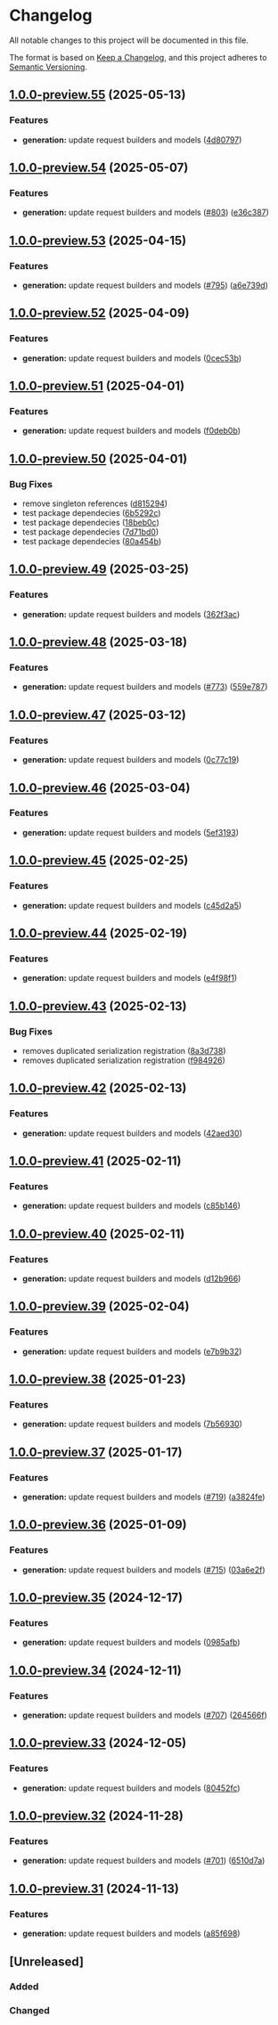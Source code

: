 # Changelog

All notable changes to this project will be documented in this file.

The format is based on [Keep a Changelog](https://keepachangelog.com/en/1.0.0/),
and this project adheres to [Semantic Versioning](https://semver.org/spec/v2.0.0.html).

## [1.0.0-preview.55](https://github.com/microsoftgraph/msgraph-sdk-typescript/compare/v1.0.0-preview.54...v1.0.0-preview.55) (2025-05-13)


### Features

* **generation:** update request builders and models ([4d80797](https://github.com/microsoftgraph/msgraph-sdk-typescript/commit/4d807975e97b0cbb7cb14b4f0915a96c4a8905bd))

## [1.0.0-preview.54](https://github.com/microsoftgraph/msgraph-sdk-typescript/compare/v1.0.0-preview.53...v1.0.0-preview.54) (2025-05-07)


### Features

* **generation:** update request builders and models ([#803](https://github.com/microsoftgraph/msgraph-sdk-typescript/issues/803)) ([e36c387](https://github.com/microsoftgraph/msgraph-sdk-typescript/commit/e36c387be9da174123e5a4c424f58aad0809f5bb))

## [1.0.0-preview.53](https://github.com/microsoftgraph/msgraph-sdk-typescript/compare/v1.0.0-preview.52...v1.0.0-preview.53) (2025-04-15)


### Features

* **generation:** update request builders and models ([#795](https://github.com/microsoftgraph/msgraph-sdk-typescript/issues/795)) ([a6e739d](https://github.com/microsoftgraph/msgraph-sdk-typescript/commit/a6e739dcb35b66d722643aa7570d984bc81ee88d))

## [1.0.0-preview.52](https://github.com/microsoftgraph/msgraph-sdk-typescript/compare/v1.0.0-preview.51...v1.0.0-preview.52) (2025-04-09)


### Features

* **generation:** update request builders and models ([0cec53b](https://github.com/microsoftgraph/msgraph-sdk-typescript/commit/0cec53ba701426b26dd13ecd075d981c9b3fd4be))

## [1.0.0-preview.51](https://github.com/microsoftgraph/msgraph-sdk-typescript/compare/v1.0.0-preview.50...v1.0.0-preview.51) (2025-04-01)


### Features

* **generation:** update request builders and models ([f0deb0b](https://github.com/microsoftgraph/msgraph-sdk-typescript/commit/f0deb0b4a127d632ed49d1a4e3925f1596402b87))

## [1.0.0-preview.50](https://github.com/microsoftgraph/msgraph-sdk-typescript/compare/v1.0.0-preview.49...v1.0.0-preview.50) (2025-04-01)


### Bug Fixes

* remove singleton references ([d815294](https://github.com/microsoftgraph/msgraph-sdk-typescript/commit/d815294697cc0ceacd9e777906c39a253b38f16e))
* test package dependecies ([6b5292c](https://github.com/microsoftgraph/msgraph-sdk-typescript/commit/6b5292ca397037e0a8117439ab5697a1767a2f76))
* test package dependecies ([18beb0c](https://github.com/microsoftgraph/msgraph-sdk-typescript/commit/18beb0c140d39f2cd19ac46e91a5322f283572d0))
* test package dependecies ([7d71bd0](https://github.com/microsoftgraph/msgraph-sdk-typescript/commit/7d71bd0eae70b0914cc95fc3ec10c05355fb04c9))
* test package dependecies ([80a454b](https://github.com/microsoftgraph/msgraph-sdk-typescript/commit/80a454b4a41e5d5dc69517766a9a1d20a5ba5686))

## [1.0.0-preview.49](https://github.com/microsoftgraph/msgraph-sdk-typescript/compare/v1.0.0-preview.48...v1.0.0-preview.49) (2025-03-25)


### Features

* **generation:** update request builders and models ([362f3ac](https://github.com/microsoftgraph/msgraph-sdk-typescript/commit/362f3acffc524485fdfb191e9fbfe555d3286e5e))

## [1.0.0-preview.48](https://github.com/microsoftgraph/msgraph-sdk-typescript/compare/v1.0.0-preview.47...v1.0.0-preview.48) (2025-03-18)


### Features

* **generation:** update request builders and models ([#773](https://github.com/microsoftgraph/msgraph-sdk-typescript/issues/773)) ([559e787](https://github.com/microsoftgraph/msgraph-sdk-typescript/commit/559e787ba8964c3c5c0d838f83fe7c7edd4a9e1d))

## [1.0.0-preview.47](https://github.com/microsoftgraph/msgraph-sdk-typescript/compare/v1.0.0-preview.46...v1.0.0-preview.47) (2025-03-12)


### Features

* **generation:** update request builders and models ([0c77c19](https://github.com/microsoftgraph/msgraph-sdk-typescript/commit/0c77c192dd79ff2ea6f89d30e476eb216a303035))

## [1.0.0-preview.46](https://github.com/microsoftgraph/msgraph-sdk-typescript/compare/v1.0.0-preview.45...v1.0.0-preview.46) (2025-03-04)


### Features

* **generation:** update request builders and models ([5ef3193](https://github.com/microsoftgraph/msgraph-sdk-typescript/commit/5ef319308c2fc89c5c11640d93871a49c7abde29))

## [1.0.0-preview.45](https://github.com/microsoftgraph/msgraph-sdk-typescript/compare/v1.0.0-preview.44...v1.0.0-preview.45) (2025-02-25)


### Features

* **generation:** update request builders and models ([c45d2a5](https://github.com/microsoftgraph/msgraph-sdk-typescript/commit/c45d2a56bf2beafe54ced83019665f3629f5435b))

## [1.0.0-preview.44](https://github.com/microsoftgraph/msgraph-sdk-typescript/compare/v1.0.0-preview.43...v1.0.0-preview.44) (2025-02-19)


### Features

* **generation:** update request builders and models ([e4f98f1](https://github.com/microsoftgraph/msgraph-sdk-typescript/commit/e4f98f1f78ab34137cb587e6f700f84bc070241c))

## [1.0.0-preview.43](https://github.com/microsoftgraph/msgraph-sdk-typescript/compare/v1.0.0-preview.42...v1.0.0-preview.43) (2025-02-13)


### Bug Fixes

* removes duplicated serialization registration ([8a3d738](https://github.com/microsoftgraph/msgraph-sdk-typescript/commit/8a3d738a0bb664fe3066d46ece7af62ad358205f))
* removes duplicated serialization registration ([f984926](https://github.com/microsoftgraph/msgraph-sdk-typescript/commit/f9849268e05de132f2b98252135de477554c2d61))

## [1.0.0-preview.42](https://github.com/microsoftgraph/msgraph-sdk-typescript/compare/v1.0.0-preview.41...v1.0.0-preview.42) (2025-02-13)


### Features

* **generation:** update request builders and models ([42aed30](https://github.com/microsoftgraph/msgraph-sdk-typescript/commit/42aed30039f185bb3cbea86bc13f279bd80104b6))

## [1.0.0-preview.41](https://github.com/microsoftgraph/msgraph-sdk-typescript/compare/v1.0.0-preview.40...v1.0.0-preview.41) (2025-02-11)


### Features

* **generation:** update request builders and models ([c85b146](https://github.com/microsoftgraph/msgraph-sdk-typescript/commit/c85b146cc8418a47eb5ee48f9fc7e067eb45a1ec))

## [1.0.0-preview.40](https://github.com/microsoftgraph/msgraph-sdk-typescript/compare/v1.0.0-preview.39...v1.0.0-preview.40) (2025-02-11)


### Features

* **generation:** update request builders and models ([d12b966](https://github.com/microsoftgraph/msgraph-sdk-typescript/commit/d12b966ff8290fc3a3e3495477a1aa73c1575c0e))

## [1.0.0-preview.39](https://github.com/microsoftgraph/msgraph-sdk-typescript/compare/v1.0.0-preview.38...v1.0.0-preview.39) (2025-02-04)


### Features

* **generation:** update request builders and models ([e7b9b32](https://github.com/microsoftgraph/msgraph-sdk-typescript/commit/e7b9b32f473a8f73c84bb16e19aaee67f7db995a))

## [1.0.0-preview.38](https://github.com/microsoftgraph/msgraph-sdk-typescript/compare/v1.0.0-preview.37...v1.0.0-preview.38) (2025-01-23)


### Features

* **generation:** update request builders and models ([7b56930](https://github.com/microsoftgraph/msgraph-sdk-typescript/commit/7b569305dfca04c1e5b820aa1e66abcf679bf4dd))

## [1.0.0-preview.37](https://github.com/microsoftgraph/msgraph-sdk-typescript/compare/v1.0.0-preview.36...v1.0.0-preview.37) (2025-01-17)


### Features

* **generation:** update request builders and models ([#719](https://github.com/microsoftgraph/msgraph-sdk-typescript/issues/719)) ([a3824fe](https://github.com/microsoftgraph/msgraph-sdk-typescript/commit/a3824fe82224c2dc5d872182bb5706ce77202615))

## [1.0.0-preview.36](https://github.com/microsoftgraph/msgraph-sdk-typescript/compare/v1.0.0-preview.35...v1.0.0-preview.36) (2025-01-09)


### Features

* **generation:** update request builders and models ([#715](https://github.com/microsoftgraph/msgraph-sdk-typescript/issues/715)) ([03a6e2f](https://github.com/microsoftgraph/msgraph-sdk-typescript/commit/03a6e2f505d7fa9bf65c05ac78b72df456d4b700))

## [1.0.0-preview.35](https://github.com/microsoftgraph/msgraph-sdk-typescript/compare/v1.0.0-preview.34...v1.0.0-preview.35) (2024-12-17)


### Features

* **generation:** update request builders and models ([0985afb](https://github.com/microsoftgraph/msgraph-sdk-typescript/commit/0985afb8447a98cdabea2e5d0f99d4d983820b6b))

## [1.0.0-preview.34](https://github.com/microsoftgraph/msgraph-sdk-typescript/compare/v1.0.0-preview.33...v1.0.0-preview.34) (2024-12-11)


### Features

* **generation:** update request builders and models ([#707](https://github.com/microsoftgraph/msgraph-sdk-typescript/issues/707)) ([264566f](https://github.com/microsoftgraph/msgraph-sdk-typescript/commit/264566fa0841b476af34c193e0959cf7dff7e39b))

## [1.0.0-preview.33](https://github.com/microsoftgraph/msgraph-sdk-typescript/compare/v1.0.0-preview.32...v1.0.0-preview.33) (2024-12-05)


### Features

* **generation:** update request builders and models ([80452fc](https://github.com/microsoftgraph/msgraph-sdk-typescript/commit/80452fc6c0f9404c1834ecfe8961259ce87ced2c))

## [1.0.0-preview.32](https://github.com/microsoftgraph/msgraph-sdk-typescript/compare/v1.0.0-preview.31...v1.0.0-preview.32) (2024-11-28)


### Features

* **generation:** update request builders and models ([#701](https://github.com/microsoftgraph/msgraph-sdk-typescript/issues/701)) ([6510d7a](https://github.com/microsoftgraph/msgraph-sdk-typescript/commit/6510d7a1922f2a499f3ecfb9128e4d9041d671a2))

## [1.0.0-preview.31](https://github.com/microsoftgraph/msgraph-sdk-typescript/compare/v1.0.0-preview.30...v1.0.0-preview.31) (2024-11-13)


### Features

* **generation:** update request builders and models ([a85f698](https://github.com/microsoftgraph/msgraph-sdk-typescript/commit/a85f69880a32db0ac4393e7f09d8834fc54398ab))

## [Unreleased]

### Added

### Changed
